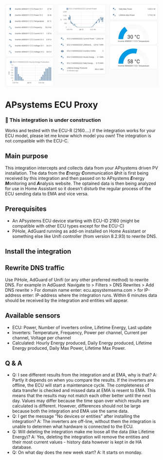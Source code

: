 ![Home Assistant Dashboard](https://github.com/HAEdwin/homeassistant-apsystems_ecu_proxy/blob/main/impression.jpg)
# APsystems ECU Proxy

### &#x1F534; This integration is under construction
Works and tested with the ECU-R (2160....) if the integration works for your ECU model, please let me know which model you own!
The integration is not compatible with the ECU-C.

## Main purpose
This integration intercepts and collects data from your APsystems driven PV installation. 
The data from the ***E***nergy ***C***ommunication ***U***nit is first being received by this integration and then passed on to APsystems ***E***nergy ***M***onitoring and ***A***nalysis website.
The optained data is then being analyzed for use in Home Assistant so it doesn't disturb the regular process of the ECU sending data to EMA and vice versa.

## Prerequisites
- An APsystems ECU device starting with ECU-ID 2160 (might be compatible with other ECU types except for the ECU-C)
- PiHole, AdGuard running as add-on installed on Home Assistant or something else like Unifi controller (from version 8.2.93) to rewrite DNS.

## Install the integration

## Rewrite DNS traffic
Use PiHole, AdGuard of Unifi (or any other preferred method) to rewrite DNS. For example in AdGuard: Navigate to > Filters > DNS Rewrites > Add DNS rewrite > For domain name enter: ecu.apsystemsema.com > for IP-address enter: IP-address where the integration runs.
Within 6 minutes data should be received by the integration and entities will appear.

## Available sensors
- ECU: Power, Number of inverters online, Lifetime Energy, Last update
- Inverters: Temperature, Frequency, Power per channel, Current per channel, Voltage per channel
- Calculated: Hourly Energy produced, Daily Energy produced, Lifetime Energy produced, Daily Max Power, Lifetime Max Power.

## Q & A
- Q: I see different results from the integration and at EMA, why is that?
A: Partly it depends on when you compare the results. If the inverters are offline, the ECU will start a maintenance cycle. The completeness of data transfer is checked and missed data at EMA is resent to EMA. This means that the results may not match each other better until the next day. Values ​​may differ because the time span over which results are calculated is different. However, differences should not be large because both the integration and EMA use the same data.
- Q: I get the message "No devices or entities" after installing the integration?
A: The inverters are off-line, without them the integration is unable to determen what hardware is connected to the ECU.
- Q: Will deleting the integration make me loose all the data (like Lifetime Energy)?
A: Yes, deleting the integration will remove the entities and their most current values - history data however is kept in de HA database.
- Q: On what day does the new week start?
A: It starts on monday.
